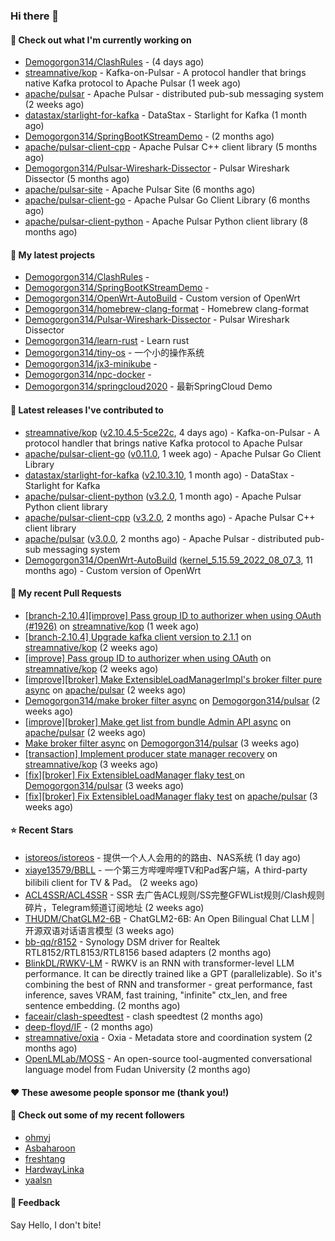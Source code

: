 ### Hi there 👋

#### 👷 Check out what I'm currently working on

- [Demogorgon314/ClashRules](https://github.com/Demogorgon314/ClashRules) -  (4 days ago)
- [streamnative/kop](https://github.com/streamnative/kop) - Kafka-on-Pulsar - A protocol handler that brings native Kafka protocol to Apache Pulsar (1 week ago)
- [apache/pulsar](https://github.com/apache/pulsar) - Apache Pulsar - distributed pub-sub messaging system (2 weeks ago)
- [datastax/starlight-for-kafka](https://github.com/datastax/starlight-for-kafka) - DataStax - Starlight for Kafka (1 month ago)
- [Demogorgon314/SpringBootKStreamDemo](https://github.com/Demogorgon314/SpringBootKStreamDemo) -  (2 months ago)
- [apache/pulsar-client-cpp](https://github.com/apache/pulsar-client-cpp) - Apache Pulsar C&#43;&#43; client library (5 months ago)
- [Demogorgon314/Pulsar-Wireshark-Dissector](https://github.com/Demogorgon314/Pulsar-Wireshark-Dissector) - Pulsar Wireshark Dissector (5 months ago)
- [apache/pulsar-site](https://github.com/apache/pulsar-site) - Apache Pulsar Site (6 months ago)
- [apache/pulsar-client-go](https://github.com/apache/pulsar-client-go) - Apache Pulsar Go Client Library (6 months ago)
- [apache/pulsar-client-python](https://github.com/apache/pulsar-client-python) - Apache Pulsar Python client library (8 months ago)

#### 🌱 My latest projects

- [Demogorgon314/ClashRules](https://github.com/Demogorgon314/ClashRules) - 
- [Demogorgon314/SpringBootKStreamDemo](https://github.com/Demogorgon314/SpringBootKStreamDemo) - 
- [Demogorgon314/OpenWrt-AutoBuild](https://github.com/Demogorgon314/OpenWrt-AutoBuild) - Custom version of OpenWrt
- [Demogorgon314/homebrew-clang-format](https://github.com/Demogorgon314/homebrew-clang-format) - Homebrew clang-format
- [Demogorgon314/Pulsar-Wireshark-Dissector](https://github.com/Demogorgon314/Pulsar-Wireshark-Dissector) - Pulsar Wireshark Dissector
- [Demogorgon314/learn-rust](https://github.com/Demogorgon314/learn-rust) - Learn rust
- [Demogorgon314/tiny-os](https://github.com/Demogorgon314/tiny-os) - 一个小的操作系统
- [Demogorgon314/jx3-minikube](https://github.com/Demogorgon314/jx3-minikube) - 
- [Demogorgon314/npc-docker](https://github.com/Demogorgon314/npc-docker) - 
- [Demogorgon314/springcloud2020](https://github.com/Demogorgon314/springcloud2020) - 最新SpringCloud Demo

#### 🔭 Latest releases I've contributed to

- [streamnative/kop](https://github.com/streamnative/kop) ([v2.10.4.5-5ce22c](https://github.com/streamnative/kop/releases/tag/v2.10.4.5-5ce22c), 4 days ago) - Kafka-on-Pulsar - A protocol handler that brings native Kafka protocol to Apache Pulsar
- [apache/pulsar-client-go](https://github.com/apache/pulsar-client-go) ([v0.11.0](https://github.com/apache/pulsar-client-go/releases/tag/v0.11.0), 1 week ago) - Apache Pulsar Go Client Library
- [datastax/starlight-for-kafka](https://github.com/datastax/starlight-for-kafka) ([v2.10.3.10](https://github.com/datastax/starlight-for-kafka/releases/tag/v2.10.3.10), 1 month ago) - DataStax - Starlight for Kafka
- [apache/pulsar-client-python](https://github.com/apache/pulsar-client-python) ([v3.2.0](https://github.com/apache/pulsar-client-python/releases/tag/v3.2.0), 1 month ago) - Apache Pulsar Python client library
- [apache/pulsar-client-cpp](https://github.com/apache/pulsar-client-cpp) ([v3.2.0](https://github.com/apache/pulsar-client-cpp/releases/tag/v3.2.0), 2 months ago) - Apache Pulsar C&#43;&#43; client library
- [apache/pulsar](https://github.com/apache/pulsar) ([v3.0.0](https://github.com/apache/pulsar/releases/tag/v3.0.0), 2 months ago) - Apache Pulsar - distributed pub-sub messaging system
- [Demogorgon314/OpenWrt-AutoBuild](https://github.com/Demogorgon314/OpenWrt-AutoBuild) ([kernel_5.15.59_2022_08_07_3](https://github.com/Demogorgon314/OpenWrt-AutoBuild/releases/tag/kernel_5.15.59_2022_08_07_3), 11 months ago) - Custom version of OpenWrt

#### 🔨 My recent Pull Requests

- [[branch-2.10.4][improve] Pass group ID to authorizer when using OAuth (#1926)](https://github.com/streamnative/kop/pull/1945) on [streamnative/kop](https://github.com/streamnative/kop) (1 week ago)
- [[branch-2.10.4] Upgrade kafka client version to 2.1.1](https://github.com/streamnative/kop/pull/1933) on [streamnative/kop](https://github.com/streamnative/kop) (2 weeks ago)
- [[improve] Pass group ID to authorizer when using OAuth](https://github.com/streamnative/kop/pull/1926) on [streamnative/kop](https://github.com/streamnative/kop) (2 weeks ago)
- [[improve][broker] Make ExtensibleLoadManagerImpl&#39;s broker filter pure async](https://github.com/apache/pulsar/pull/20666) on [apache/pulsar](https://github.com/apache/pulsar) (2 weeks ago)
- [Demogorgon314/make broker filter async](https://github.com/Demogorgon314/pulsar/pull/16) on [Demogorgon314/pulsar](https://github.com/Demogorgon314/pulsar) (2 weeks ago)
- [[improve][broker] Make get list from bundle Admin API async](https://github.com/apache/pulsar/pull/20652) on [apache/pulsar](https://github.com/apache/pulsar) (2 weeks ago)
- [Make broker filter async](https://github.com/Demogorgon314/pulsar/pull/15) on [Demogorgon314/pulsar](https://github.com/Demogorgon314/pulsar) (3 weeks ago)
- [[transaction] Implement producer state manager recovery](https://github.com/streamnative/kop/pull/1923) on [streamnative/kop](https://github.com/streamnative/kop) (3 weeks ago)
- [[fix][broker] Fix ExtensibleLoadManager flaky test ](https://github.com/Demogorgon314/pulsar/pull/14) on [Demogorgon314/pulsar](https://github.com/Demogorgon314/pulsar) (3 weeks ago)
- [[fix][broker] Fix ExtensibleLoadManager flaky test](https://github.com/apache/pulsar/pull/20634) on [apache/pulsar](https://github.com/apache/pulsar) (3 weeks ago)

#### ⭐ Recent Stars

- [istoreos/istoreos](https://github.com/istoreos/istoreos) - 提供一个人人会用的的路由、NAS系统 (1 day ago)
- [xiaye13579/BBLL](https://github.com/xiaye13579/BBLL) - 一个第三方哔哩哔哩TV和Pad客户端，A third-party bilibili client for TV &amp; Pad。 (2 weeks ago)
- [ACL4SSR/ACL4SSR](https://github.com/ACL4SSR/ACL4SSR) - SSR 去广告ACL规则/SS完整GFWList规则/Clash规则碎片，Telegram频道订阅地址 (2 weeks ago)
- [THUDM/ChatGLM2-6B](https://github.com/THUDM/ChatGLM2-6B) - ChatGLM2-6B: An Open Bilingual Chat LLM | 开源双语对话语言模型 (3 weeks ago)
- [bb-qq/r8152](https://github.com/bb-qq/r8152) - Synology DSM driver for Realtek RTL8152/RTL8153/RTL8156 based adapters (2 months ago)
- [BlinkDL/RWKV-LM](https://github.com/BlinkDL/RWKV-LM) - RWKV is an RNN with transformer-level LLM performance. It can be directly trained like a GPT (parallelizable). So it&#39;s combining the best of RNN and transformer - great performance, fast inference, saves VRAM, fast training, &#34;infinite&#34; ctx_len, and free sentence embedding. (2 months ago)
- [faceair/clash-speedtest](https://github.com/faceair/clash-speedtest) - clash speedtest (2 months ago)
- [deep-floyd/IF](https://github.com/deep-floyd/IF) -  (2 months ago)
- [streamnative/oxia](https://github.com/streamnative/oxia) - Oxia - Metadata store and coordination system (2 months ago)
- [OpenLMLab/MOSS](https://github.com/OpenLMLab/MOSS) - An open-source tool-augmented conversational language model from Fudan University (2 months ago)

#### ❤️ These awesome people sponsor me (thank you!)


#### 👯 Check out some of my recent followers

- [ohmyj](https://github.com/ohmyj)
- [Asbaharoon](https://github.com/Asbaharoon)
- [freshtang](https://github.com/freshtang)
- [HardwayLinka](https://github.com/HardwayLinka)
- [yaalsn](https://github.com/yaalsn)

#### 💬 Feedback

Say Hello, I don't bite!

